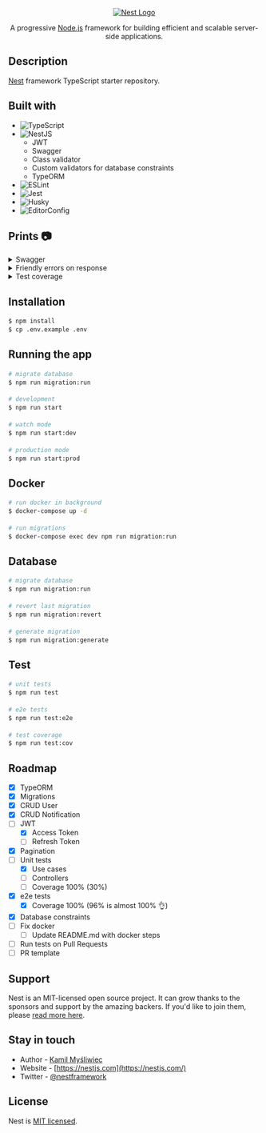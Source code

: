 <p align="center">
  <a href="http://nestjs.com/" target="blank"><img src="https://nestjs.com/img/logo-small.svg" width="200" alt="Nest Logo" /></a>
</p>

[circleci-image]: https://img.shields.io/circleci/build/github/nestjs/nest/master?token=abc123def456
[circleci-url]: https://circleci.com/gh/nestjs/nest

<p align="center">A progressive <a href="http://nodejs.org" target="_blank">Node.js</a> framework for building efficient and scalable server-side applications.</p>

## Description

[Nest](https://github.com/nestjs/nest) framework TypeScript starter repository.

## Built with

- ![TypeScript](https://img.shields.io/badge/typescript-%23007ACC.svg?style=for-the-badge&logo=typescript&logoColor=white)
- ![NestJS](https://img.shields.io/badge/nestjs-%23E0234E.svg?style=for-the-badge&logo=nestjs&logoColor=white)
  - JWT
  - Swagger
  - Class validator
  - Custom validators for database constraints
  - TypeORM
- ![ESLint](https://img.shields.io/badge/ESLint-4B3263?style=for-the-badge&logo=eslint&logoColor=white)
- ![Jest](https://img.shields.io/badge/-jest-%23C21325?style=for-the-badge&logo=jest&logoColor=white)
- ![Husky](https://img.shields.io/badge/-husky-%23fff?style=for-the-badge)
- ![EditorConfig](https://img.shields.io/badge/-Editor%20Config-%23bbb?style=for-the-badge)

## Prints 📷

<details>
  <summary>Swagger</summary>

  URL: **/api**

  <img src="doc/prints/swagger.png" alt="Swagger API" />
</details>

<details>
  <summary>Friendly errors on response</summary>

  - Custom validators
    - **Unique** constraint
    - **Exist** constraint

  <img src="doc/prints/unique-validator.png" height="200" alt="Unique validator" />
  <img src="doc/prints/exist-validator.png" height="200" alt="Exist validator" />

  - All errors are returned inside **"errors"** key on response.
  - Validate model data before saving to database to get all database errors (via custom validators)

  <img src="doc/prints/unique-response.png" alt="Unique validator response" />
  <img src="doc/prints/exist-response.png" alt="Exist validator response" />
  <img src="doc/prints/invalid-response.png" alt="Exist validator response" />
</details>

<details>
  <summary>Test coverage</summary>

  ## e2e coverage (96%!)

  <img src="doc/prints/e2e-coverage.png" alt="e2e tests coverage" />
</details>

## Installation

```bash
$ npm install
$ cp .env.example .env
```

## Running the app

```bash
# migrate database
$ npm run migration:run

# development
$ npm run start

# watch mode
$ npm run start:dev

# production mode
$ npm run start:prod
```

## Docker

```bash
# run docker in background
$ docker-compose up -d

# run migrations
$ docker-compose exec dev npm run migration:run
```

## Database

```bash
# migrate database
$ npm run migration:run

# revert last migration
$ npm run migration:revert

# generate migration
$ npm run migration:generate
```

## Test

```bash
# unit tests
$ npm run test

# e2e tests
$ npm run test:e2e

# test coverage
$ npm run test:cov
```

## Roadmap

- [x] TypeORM
- [x] Migrations
- [x] CRUD User
- [x] CRUD Notification
- [ ] JWT
  - [x] Access Token
  - [ ] Refresh Token
- [x] Pagination
- [ ] Unit tests
  - [x] Use cases
  - [ ] Controllers
  - [ ] Coverage 100% (30%)
- [x] e2e tests
  - [x] Coverage 100% (96% is almost 100% 👌)
- [x] Database constraints
- [ ] Fix docker
  - [ ] Update README.md with docker steps
- [ ] Run tests on Pull Requests
- [ ] PR template

## Support

Nest is an MIT-licensed open source project. It can grow thanks to the sponsors and support by the amazing backers. If you'd like to join them, please [read more here](https://docs.nestjs.com/support).

## Stay in touch

- Author - [Kamil Myśliwiec](https://kamilmysliwiec.com)
- Website - [https://nestjs.com](https://nestjs.com/)
- Twitter - [@nestframework](https://twitter.com/nestframework)

## License

Nest is [MIT licensed](LICENSE).
